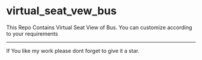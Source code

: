 # virtual_seat_vew_bus

This Repo Contains Virtual Seat View of Bus. You can customize according to your requirements


*******

If You like my work please dont forget to give it a star.
